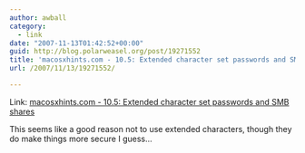 ```yaml
---
author: awball
category:
  - link
date: "2007-11-13T01:42:52+00:00"
guid: http://blog.polarweasel.org/post/19271552
title: 'macosxhints.com - 10.5: Extended character set passwords and SMB shares'
url: /2007/11/13/19271552/

---
```

Link: [macosxhints.com - 10.5: Extended character set passwords and SMB shares](http://www.macosxhints.com/article.php?story=20071030144902362)

This seems like a good reason not to use extended characters, though they do make things more secure I guess…
